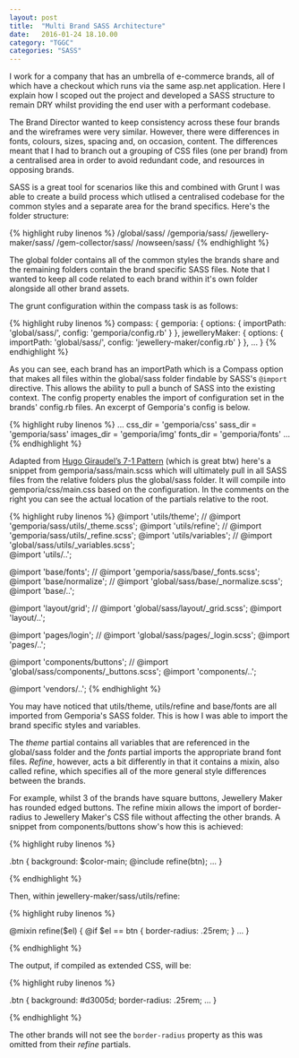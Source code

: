 ```yaml
---
layout: post
title:  "Multi Brand SASS Architecture"
date:   2016-01-24 18.10.00
category: "TGGC"
categories: "SASS"
---
```

I work for a company that has an umbrella of e-commerce brands, all of which have a checkout which runs via the same asp.net application. Here I explain how I scoped out the project and developed a SASS structure to remain DRY whilst providing the end user with a performant codebase.

The Brand Director wanted to keep consistency across these four brands and the wireframes were very similar. However, there were differences in fonts, colours, sizes, spacing and, on occasion, content. The differences meant that I had to branch out a grouping of CSS files (one per brand) from a centralised area in order to avoid redundant code, and resources in opposing brands.

SASS is a great tool for scenarios like this and combined with Grunt I was able to create a build process which utlised a centralised codebase for the common styles and a separate area for the brand specifics. Here's the folder structure:

{% highlight ruby linenos %}
/global/sass/
/gemporia/sass/
/jewellery-maker/sass/
/gem-collector/sass/
/nowseen/sass/
{% endhighlight %}

The global folder contains all of the common styles the brands share and the remaining folders contain the brand specific SASS files. Note that I wanted to keep all code related to each brand within it's own folder alongside all other brand assets.

The grunt configuration within the compass task is as follows:

{% highlight ruby linenos %}
compass: {
    gemporia: {
        options: {
            importPath: 'global/sass/',
            config: 'gemporia/config.rb'
        }
    },
    jewelleryMaker: {
        options: {
            importPath: 'global/sass/',
            config: 'jewellery-maker/config.rb'
        }
    },
    ...
}
{% endhighlight %}

As you can see, each brand has an importPath which is a Compass option that makes all files within the global/sass folder findable by SASS's `@import` directive. This allows the ability to pull a bunch of SASS into the existing context. The config property enables the import of configuration set in the brands' config.rb files. An excerpt of Gemporia's config is below.

{% highlight ruby linenos %}
...
css_dir = 'gemporia/css'
sass_dir = 'gemporia/sass'
images_dir = 'gemporia/img'
fonts_dir = 'gemporia/fonts'
...
{% endhighlight %}

Adapted from [Hugo Giraudel’s 7-1 Pattern](http://sass-guidelin.es/#the-7-1-pattern) (which is great btw) here's a snippet from gemporia/sass/main.scss which will ultimately pull in all SASS files from the relative folders plus the global/sass folder. It will compile into gemporia/css/main.css based on the configuration. In the comments on the right you can see the actual location of the partials relative to the root.

{% highlight ruby linenos %}
@import 'utils/theme';          // @import 'gemporia/sass/utils/_theme.scss';
@import 'utils/refine';         // @import 'gemporia/sass/utils/_refine.scss';
@import 'utils/variables';      // @import 'global/sass/utils/_variables.scss';  
@import 'utils/..';

@import 'base/fonts';           // @import 'gemporia/sass/base/_fonts.scss';
@import 'base/normalize';       // @import 'global/sass/base/_normalize.scss';  
@import 'base/..';

@import 'layout/grid';          // @import 'global/sass/layout/_grid.scss';
@import 'layout/..';

@import 'pages/login';          // @import 'global/sass/pages/_login.scss';
@import 'pages/..';

@import 'components/buttons';   // @import 'global/sass/components/_buttons.scss';
@import 'components/..';

@import 'vendors/..';
{% endhighlight %}

You may have noticed that utils/theme, utils/refine and base/fonts are all imported from Gemporia's SASS folder. This is how I was able to import the brand specific styles and variables.

The *theme* partial contains all variables that are referenced in the global/sass folder and the *fonts* partial imports the appropriate brand font files. *Refine*, however, acts a bit differently in that it contains a mixin, also called refine, which specifies all of the more general style differences between the brands.

For example, whilst 3 of the brands have square buttons, Jewellery Maker has rounded edged buttons. The refine mixin allows the import of border-radius to Jewellery Maker's CSS file without affecting the other brands. A snippet from components/buttons show's how this is achieved:

{% highlight ruby linenos %}

.btn {
  background: $color-main;
  @include refine(btn);
  ...
}

{% endhighlight %}

Then, within jewellery-maker/sass/utils/refine:

{% highlight ruby linenos %}

@mixin refine($el) {
  @if $el == btn {
    border-radius: .25rem;
  }
  ...
}

{% endhighlight %}

The output, if compiled as extended CSS, will be:

{% highlight ruby linenos %}

.btn {
  background: #d3005d;
  border-radius: .25rem;
  ...
}

{% endhighlight %}

The other brands will not see the `border-radius` property as this was omitted from their *refine* partials.
